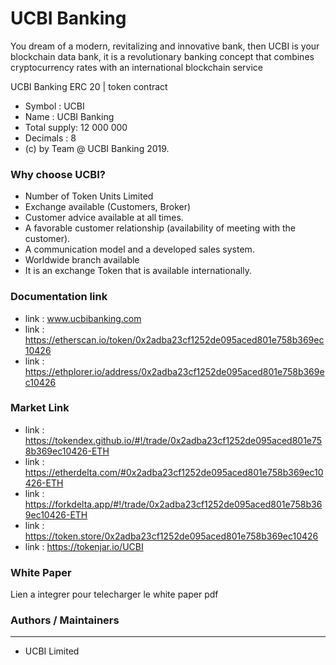 # UCBI Banking

You dream of a modern, revitalizing and innovative bank, then UCBI is your blockchain data bank, it is a revolutionary banking concept that combines cryptocurrency rates with an international blockchain service

UCBI Banking ERC 20 | token contract

- Symbol      : UCBI
- Name        : UCBI Banking
- Total supply: 12 000 000
- Decimals    : 8
- (c) by Team @ UCBI Banking 2019.


### Why choose UCBI?


- Number of Token Units Limited
- Exchange available (Customers, Broker)
- Customer advice available at all times.
- A favorable customer relationship (availability of meeting with the customer).
- A communication model and a developed sales system.
- Worldwide branch available
- It is an exchange Token that is available internationally.



### Documentation link


- link : www.ucbibanking.com
- link : https://etherscan.io/token/0x2adba23cf1252de095aced801e758b369ec10426
- link : https://ethplorer.io/address/0x2adba23cf1252de095aced801e758b369ec10426


### Market Link

- link : https://tokendex.github.io/#!/trade/0x2adba23cf1252de095aced801e758b369ec10426-ETH
- link : https://etherdelta.com/#0x2adba23cf1252de095aced801e758b369ec10426-ETH
- link : https://forkdelta.app/#!/trade/0x2adba23cf1252de095aced801e758b369ec10426-ETH
- link : https://token.store/0x2adba23cf1252de095aced801e758b369ec10426
- link : https://tokenjar.io/UCBI


### White Paper

Lien a integrer pour telecharger le white paper pdf



### Authors / Maintainers
---

- UCBI Limited
